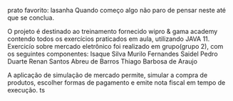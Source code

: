 prato favorito: lasanha
Quando começo algo não paro de pensar neste até que se conclua.

O projeto é destinado ao treinamento fornecido wipro & gama academy contendo todos os exercícios praticados em aula, utilizando JAVA 11.
Exercicío sobre mercado eletrônico foi realizado em grupo(grupo 2), com os seguintes componentes:
Isaque Silva
Murilo Fernandes Saidel
Pedro Duarte
Renan Santos Abreu de Barros
Thiago Barbosa de Araujo


A aplicação de simulação de mercado permite, simular a compra de produtos, escolher formas de pagamento e emite nota fiscal em tempo de execução.
ts
